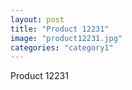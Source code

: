 ```yaml
---
layout: post
title: "Product 12231"
image: "product12231.jpg"
categories: "category1"
---
```

Product 12231
